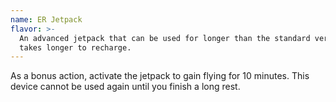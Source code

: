```yaml
---
name: ER Jetpack
flavor: >-
  An advanced jetpack that can be used for longer than the standard version, but
  takes longer to recharge.
---
```

As a bonus action, activate the jetpack to gain flying <me-distance length="15" /> for 10 minutes. 
This device cannot be used again until you finish a long rest.
